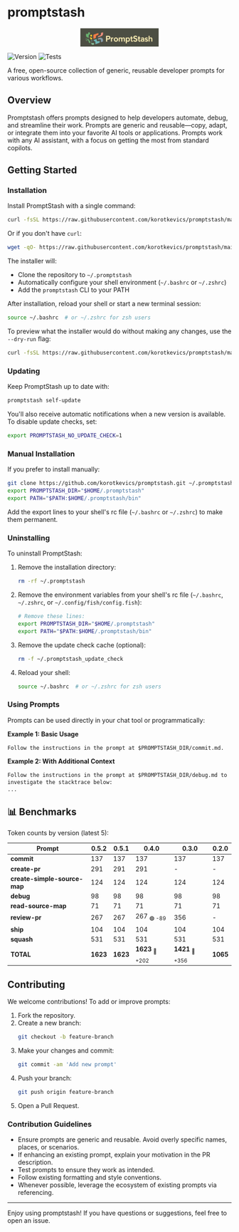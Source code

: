 # promptstash

<div style="display: flex; justify-content: center; align-items: center; width: 100%;">
  <img src="static/logo.png" alt="Promptstash Logo" style="width:35%;height:35%;object-fit:contain;" />
</div>


![Version](https://img.shields.io/github/v/release/korotkevics/promptstash)
![Tests](https://github.com/korotkevics/promptstash/actions/workflows/test.yml/badge.svg)

A free, open-source collection of generic, reusable developer prompts for various workflows.

## Overview

Promptstash offers prompts designed to help developers automate, debug, and streamline their work. Prompts are generic and reusable—copy, adapt, or integrate them into your favorite AI tools or applications. Prompts work with any AI assistant, with a focus on getting the most from standard copilots.

## Getting Started

### Installation

Install PromptStash with a single command:

```bash
curl -fsSL https://raw.githubusercontent.com/korotkevics/promptstash/main/install.sh | bash
```

Or if you don't have `curl`:

```bash
wget -qO- https://raw.githubusercontent.com/korotkevics/promptstash/main/install.sh | bash
```

The installer will:
- Clone the repository to `~/.promptstash`
- Automatically configure your shell environment (`~/.bashrc` or `~/.zshrc`)
- Add the `promptstash` CLI to your PATH

After installation, reload your shell or start a new terminal session:

```bash
source ~/.bashrc  # or ~/.zshrc for zsh users
```

To preview what the installer would do without making any changes, use the `--dry-run` flag:

```bash
curl -fsSL https://raw.githubusercontent.com/korotkevics/promptstash/main/install.sh | bash -s -- --dry-run
```

### Updating

Keep PromptStash up to date with:

```bash
promptstash self-update
```

You'll also receive automatic notifications when a new version is available. To disable update checks, set:

```bash
export PROMPTSTASH_NO_UPDATE_CHECK=1
```

### Manual Installation

If you prefer to install manually:

```bash
git clone https://github.com/korotkevics/promptstash.git ~/.promptstash
export PROMPTSTASH_DIR="$HOME/.promptstash"
export PATH="$PATH:$HOME/.promptstash/bin"
```

Add the export lines to your shell's rc file (`~/.bashrc` or `~/.zshrc`) to make them permanent.

### Uninstalling

To uninstall PromptStash:

1. Remove the installation directory:
   ```bash
   rm -rf ~/.promptstash
   ```

2. Remove the environment variables from your shell's rc file (`~/.bashrc`, `~/.zshrc`, or `~/.config/fish/config.fish`):
   ```bash
   # Remove these lines:
   export PROMPTSTASH_DIR="$HOME/.promptstash"
   export PATH="$PATH:$HOME/.promptstash/bin"
   ```

3. Remove the update check cache (optional):
   ```bash
   rm -f ~/.promptstash_update_check
   ```

4. Reload your shell:
   ```bash
   source ~/.bashrc  # or ~/.zshrc for zsh users
   ```

### Using Prompts

Prompts can be used directly in your chat tool or programmatically:

**Example 1: Basic Usage**

```text
Follow the instructions in the prompt at $PROMPTSTASH_DIR/commit.md.
```

**Example 2: With Additional Context**

```text
Follow the instructions in the prompt at $PROMPTSTASH_DIR/debug.md to investigate the stacktrace below:
...
```

## 📊 Benchmarks

Token counts by version (latest 5):

| Prompt | **0.5.2** | **0.5.1** | **0.4.0** | **0.3.0** | **0.2.0** |
|---|---|---|---|---|---|
| **commit** | 137 | 137 | 137 | 137 | 137 |
| **create-pr** | 291 | 291 | 291 | - | - |
| **create-simple-source-map** | 124 | 124 | 124 | 124 | 124 |
| **debug** | 98 | 98 | 98 | 98 | 98 |
| **read-source-map** | 71 | 71 | 71 | 71 | 71 |
| **review-pr** | 267 | 267 | 267 <sub>🟢 -89</sub> | 356 | - |
| **ship** | 104 | 104 | 104 | 104 | 104 |
| **squash** | 531 | 531 | 531 | 531 | 531 |
| **TOTAL** | **1623** | **1623** | **1623** <sub>🔴 +202</sub> | **1421** <sub>🔴 +356</sub> | **1065** |


## Contributing

We welcome contributions! To add or improve prompts:

1. Fork the repository.
2. Create a new branch:
   ```zsh
   git checkout -b feature-branch
   ```
3. Make your changes and commit:
   ```zsh
   git commit -am 'Add new prompt'
   ```
4. Push your branch:
   ```zsh
   git push origin feature-branch
   ```
5. Open a Pull Request.

### Contribution Guidelines

- Ensure prompts are generic and reusable. Avoid overly specific names, places, or scenarios.
- If enhancing an existing prompt, explain your motivation in the PR description.
- Test prompts to ensure they work as intended.
- Follow existing formatting and style conventions.
- Whenever possible, leverage the ecosystem of existing prompts via referencing.

---

Enjoy using promptstash! If you have questions or suggestions, feel free to open an issue.
